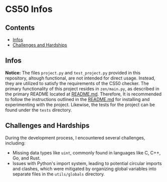 # CS50 Infos

## Contents

<!-- vim-markdown-toc GFM -->

* [Infos](#infos)
* [Challenges and Hardships](#challenges-and-hardships)

<!-- vim-markdown-toc -->

## Infos

**Notice:** The files `project.py` and `test_project.py` provided in this
repository, altough functional, are not intended for direct usage. Instead, they are utilized to
satisfy the requirements of the CS50 checker. The primary functionality of this project resides in `zen/main.py`, as described in the primary README located at [README.md](https://github.com/NewDawn0/zen/blob/main/README.md). Therefore, It is recommended to follow the instructions outlined in the [README.md](https://github.com/NewDawn0/zen/blob/main/README.md) for installing and experimenting with the project. Likewise, the tests for the project can be found under the `tests` directory.

## Challenges and Hardships

During the development process, I encountered several challenges, including:

- Missing data types like `uint`, commonly found in languages like C, C++, Go,
  and Rust.
- Issues with Python's import system, leading to potential circular imports and
  clashes, which were mitigated by organizing global variables into separate
  files in the `utils/globals` directory.

